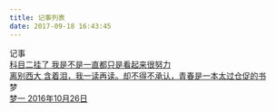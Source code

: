 ```yaml
---
title: 记事列表
date: 2017-09-18 16:43:45
---
```


<script type="text/javascript" src="../scripts/loadListCss.js" defer="defer"></script>
<div class="container 2017">
    <div class="header"><i class="icon-bookmark"></i>记事</div>
    <div class="content">
      <div class="link-item">
        <a href="posts/kemuer.html" target="_blank">
          <span class="title">科目二挂了</span>
          <span class="des">我是不是一直都只是看起来很努力</span>
        </a>
      </div>
      <div class="link-item">
        <a href="posts/xi_da_li_bie.html" target="_blank">
          <span class="title">离别西大</span>
          <span class="des">含着泪，我一读再读。却不得不承认，青春是一本太过仓促的书</span>
        </a>
      </div>
    </div>
</div>

<div class="container">
    <div class="header"><i class="icon-bookmark"></i>梦</div>
    <div class="content">
      <div class="link-item">
        <a href="./posts/dream01.html" target="_blank">
          <span class="title">梦一</span>
          <span class="des">2016年10月26日</span>
        </a>
      </div>
    </div>
</div>
